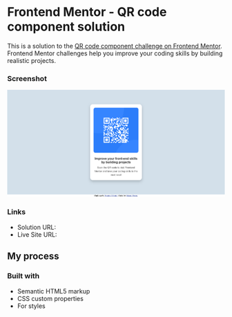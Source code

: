 # Frontend Mentor - QR code component solution

This is a solution to the [QR code component challenge on Frontend Mentor](https://www.frontendmentor.io/challenges/qr-code-component-iux_sIO_H). Frontend Mentor challenges help you improve your coding skills by building realistic projects.

### Screenshot

![](./assets/Screenshot%202024-11-07%20at%2011-38-57%20Frontend%20Mentor%20QR%20code%20component.png)

### Links

- Solution URL: [](https://github.com/masum-hosen/QR-code-component)
- Live Site URL: [](https://qr-code-component-ten-plum.vercel.app/)

## My process

### Built with

- Semantic HTML5 markup
- CSS custom properties
- For styles
